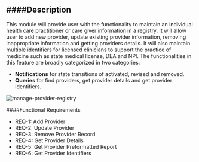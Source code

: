 ####Description
--------------
This module will provide user with the functionality to maintain an individual health care practitioner or care giver information in a registry. It will allow user to add new provider, update existing provider information, removing inappropriate information and getting providers details. It will also maintain multiple identifiers for licensed clinicians to support the practice of medicine such as state medical license, DEA and NPI. The functionalities in this feature are broadly categorized in two categories:

* **Notifications** for state transitions of activated, revised and removed.
* **Queries** for find providers, get provider details and get provider identifiers.

![manage-provider-registry](https://f.cloud.github.com/assets/5391320/1259998/8ccb00fc-2bfe-11e3-8284-3f5253b7529b.png)

####Functional Requirements
* REQ-1:	Add Provider
* REQ-2:	Update Provider 
* REQ-3: Remove Provider Record
* REQ-4: Get Provider Details
* REQ-5: Get Provider Preformatted Report
* REQ-6: Get Provider Identifiers



